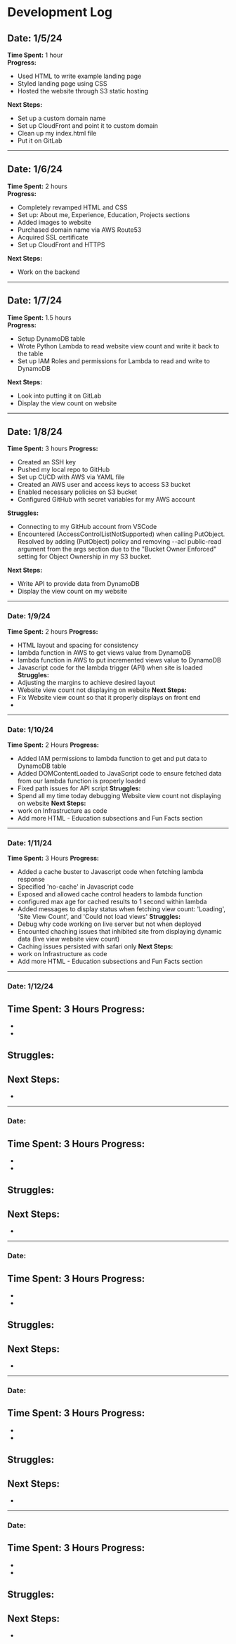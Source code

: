 # Development Log

## Date: 1/5/24
**Time Spent:** 1 hour  
**Progress:**
- Used HTML to write example landing page
- Styled landing page using CSS
- Hosted the website through S3 static hosting

**Next Steps:**
- Set up a custom domain name
- Set up CloudFront and point it to custom domain
- Clean up my index.html file
- Put it on GitLab

-----

## Date: 1/6/24
**Time Spent:** 2 hours  
**Progress:**
- Completely revamped HTML and CSS
- Set up: About me, Experience, Education, Projects sections
- Added images to website
- Purchased domain name via AWS Route53
- Acquired SSL certificate
- Set up CloudFront and HTTPS

**Next Steps:**
- Work on the backend

-----

## Date: 1/7/24
**Time Spent:** 1.5 hours  
**Progress:**
- Setup DynamoDB table
- Wrote Python Lambda to read website view count and write it back to the table
- Set up IAM Roles and permissions for Lambda to read and write to DynamoDB

**Next Steps:**
- Look into putting it on GitLab
- Display the view count on website

-----

## Date: 1/8/24
**Time Spent:** 3 hours 
**Progress:**
- Created an SSH key
- Pushed my local repo to GitHub
- Set up CI/CD with AWS via YAML file
- Created an AWS user and access keys to access S3 bucket
- Enabled necessary policies on S3 bucket
- Configured GitHub with secret variables for my AWS account

**Struggles:**
- Connecting to my GitHub account from VSCode
- Encountered (AccessControlListNotSupported) when calling PutObject. Resolved by adding (PutObject) policy and removing --acl public-read argument from the args section due to the "Bucket Owner Enforced" setting for Object Ownership in my S3 bucket.

**Next Steps:**
- Write API to provide data from DynamoDB
- Display the view count on my website

-----

### Date:  1/9/24
**Time Spent:** 2 hours
**Progress:** 
- HTML layout and spacing for consistency
- lambda function in AWS to get views value from DynamoDB
- lambda function in AWS to put incremented views value to DynamoDB
- Javascript code for the lambda trigger (API) when site is loaded
**Struggles:**
- Adjusting the margins to achieve desired layout
- Website view count not displaying on website
**Next Steps:**
- Fix Website view count so that it properly displays on front end
-

-----

### Date:  1/10/24
**Time Spent:** 2 Hours
**Progress:**
- Added IAM permissions to lambda function to get and put data to DynamoDB table
- Added DOMContentLoaded to JavaScript code to ensure fetched data from our lambda function is properly loaded
- Fixed path issues for API script
**Struggles:**
- Spend all my time today debugging Website view count not displaying on website
**Next Steps:**
- work on Infrastructure as code
- Add more HTML - Education subsections and Fun Facts section

-----

### Date:  1/11/24
**Time Spent:** 3 Hours
**Progress:**
- Added a cache buster to Javascript code when fetching lambda response
- Specified 'no-cache' in Javascript code
- Exposed and allowed cache control headers to lambda function
- configured max age for cached results to 1 second within lambda
- Added messages to display status when fetching view count: 'Loading', 'Site View Count', and 'Could not load views'
**Struggles:**
- Debug why code working on live server but not when deployed
- Encounted chaching issues that inhibited site from displaying dynamic data (live view website view count)
- Caching issues persisted with safari only
**Next Steps:**
- work on Infrastructure as code
- Add more HTML - Education subsections and Fun Facts section

-----

### Date:  1/12/24
**Time Spent:** 3 Hours
**Progress:**
- 
- 
- 
**Struggles:**
- 
**Next Steps:**
- 
-

-----

### Date: 
**Time Spent:** 3 Hours
**Progress:**
- 
- 
- 
**Struggles:**
- 
**Next Steps:**
- 
-

-----

### Date: 
**Time Spent:** 3 Hours
**Progress:**
- 
- 
- 
**Struggles:**
- 
**Next Steps:**
- 
-

-----

### Date: 
**Time Spent:** 3 Hours
**Progress:**
- 
- 
- 
**Struggles:**
- 
**Next Steps:**
- 
-

-----

### Date: 
**Time Spent:** 3 Hours
**Progress:**
- 
- 
- 
**Struggles:**
- 
**Next Steps:**
- 
-
